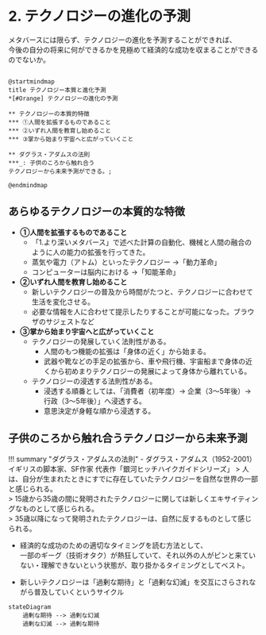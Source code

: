 # 2. テクノロジーの進化の予測

メタバースには限らず、テクノロジーの進化を予測することができれば、  
今後の自分の将来に何ができるかを見極めて経済的な成功を収まることができるのでないか。

```plantuml

@startmindmap
title テクノロジー本質と進化予測
*[#Orange] テクノロジーの進化の予測

** テクノロジーの本質的特徴
*** ①人間を拡張するものであること
*** ②いずれ人間を教育し始めること
*** ③掌から始まり宇宙へと広がっていくこと

** ダグラス・アダムスの法則
***_: 子供のころから触れ合う
テクノロジーから未来予測ができる。;

@endmindmap

```

## あらゆるテクノロジーの本質的な特徴

- **①人間を拡張するものであること**
    - 「1.より深いメタバース」で述べた計算の自動化、機械と人間の融合のように人の能力の拡張を行ってきた。
    - 蒸気や電力（アトム）といったテクノロジー →「動力革命」
    - コンピューターは脳内における →「知能革命」
- **②いずれ人間を教育し始めること**
    - 新しいテクノロジーの普及から時間がたつと、テクノロジーに合わせて生活を変化させる。
    - 必要な情報を人に合わせて提示したりすることが可能になった。ブラウザのサジェストなど
- **③掌から始まり宇宙へと広がっていくこと**
    - テクノロジーの発展していく法則性がある。
        - 人間のもつ機能の拡張は「身体の近く」から始まる。
        - 武器や靴などの手足の拡張から、車や飛行機、宇宙船まで身体の近くから初めまりテクノロジーの発展によって身体から離れている。
    - テクノロジーの浸透する法則性がある。
        - 浸透する順番としては、「消費者（初年度）→ 企業（3～5年後）→ 行政（3～5年後）」へ浸透する。
        - 意思決定が身軽な順から浸透する。

## 子供のころから触れ合うテクノロジーから未来予測

!!! summary "ダグラス・アダムスの法則"
    - ダグラス・アダムス（1952-2001）イギリスの脚本家、SF作家 代表作「銀河ヒッチハイクガイドシリーズ」
    > 人は、自分が生まれたときにすでに存在していたテクノロジーを自然な世界の一部と感じられる。  
    > 15歳から35歳の間に発明されたテクノロジーに関しては新しくエキサイティングなものとして感じられる。  
    > 35歳以降になって発明されたテクノロジーは、自然に反するものとして感じられる。  

- 経済的な成功のための適切なタイミングを読む方法として、  
一部のギーグ（技術オタク）が熱狂していて、それ以外の人がピンと来ていない・理解できないという状態が、取り掛かるタイミングとしてベスト。

- 新しいテクノロジーは「過剰な期待」と「過剰な幻滅」を交互にさらされながら普及していくというサイクル

```mermaid
stateDiagram
    過剰な期待 --> 過剰な幻滅
    過剰な幻滅 --> 過剰な期待
```

<script type="text/javascript" src="https://ssl.gstatic.com/trends_nrtr/2965_RC01/embed_loader.js"></script> <script type="text/javascript"> trends.embed.renderExploreWidget("TIMESERIES", {"comparisonItem":[{"keyword":"メタバース","geo":"JP","time":"today 12-m"}],"category":0,"property":""}, {"exploreQuery":"q=%E3%83%A1%E3%82%BF%E3%83%90%E3%83%BC%E3%82%B9&geo=JP&date=today 12-m","guestPath":"https://trends.google.co.jp:443/trends/embed/"}); </script>